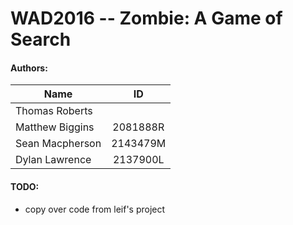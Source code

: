 # WAD2016  --  Zombie: A Game of Search

#### Authors:
| Name            | ID       |
| --------------- | :------: |
| Thomas Roberts  |          |
| Matthew Biggins | 2081888R |
| Sean Macpherson | 2143479M |
| Dylan Lawrence  | 2137900L |

#### TODO:
* copy over code from leif's project

